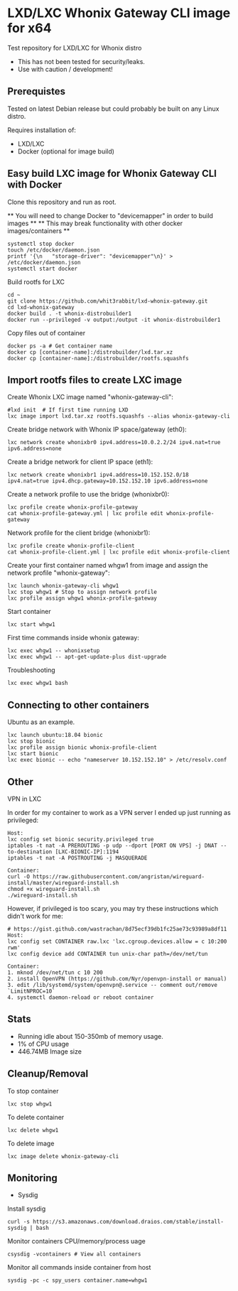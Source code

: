 # LXD/LXC Whonix Gateway CLI image for x64

Test repository for LXD/LXC for Whonix distro

* This has not been tested for security/leaks.
* Use with caution / development!

## Prerequistes

Tested on latest Debian release but could probably be built on any Linux distro.

Requires installation of:

* LXD/LXC
* Docker (optional for image build)

## Easy build LXC image for Whonix Gateway CLI with Docker

Clone this repository and run as root.

** You will need to change Docker to "devicemapper" in order to build images **
** This may break functionality with other docker images/containers **
```
systemctl stop docker
touch /etc/docker/daemon.json
printf '{\n   "storage-driver": "devicemapper"\n}' > /etc/docker/daemon.json
systemctl start docker
```
Build rootfs for LXC
```
cd ~
git clone https://github.com/whit3rabbit/lxd-whonix-gateway.git
cd lxd-whonix-gateway
docker build . -t whonix-distrobuilder1
docker run --privileged -v output:/output -it whonix-distrobuilder1
```
Copy files out of container
```
docker ps -a # Get container name
docker cp [container-name]:/distrobuilder/lxd.tar.xz
docker cp [container-name]:/distrobuilder/rootfs.squashfs
```

## Import rootfs files to create LXC image

Create Whonix LXC image named "whonix-gateway-cli":
```
#lxd init  # If first time running LXD
lxc image import lxd.tar.xz rootfs.squashfs --alias whonix-gateway-cli
```

Create bridge network with Whonix IP space/gateway (eth0):
```
lxc network create whonixbr0 ipv4.address=10.0.2.2/24 ipv4.nat=true ipv6.address=none
```

Create a bridge network for client IP space (eth1):
```
lxc network create whonixbr1 ipv4.address=10.152.152.0/18 ipv4.nat=true ipv4.dhcp.gateway=10.152.152.10 ipv6.address=none
```

Create a network profile to use the bridge (whonixbr0):
```
lxc profile create whonix-profile-gateway
cat whonix-profile-gateway.yml | lxc profile edit whonix-profile-gateway

```

Network profile for the client bridge (whonixbr1):
```
lxc profile create whonix-profile-client
cat whonix-profile-client.yml | lxc profile edit whonix-profile-client
```

Create your first container named whgw1 from image and assign the network profile "whonix-gateway":
```
lxc launch whonix-gateway-cli whgw1
lxc stop whgw1 # Stop to assign network profile
lxc profile assign whgw1 whonix-profile-gateway
```
Start container
```
lxc start whgw1
```
First time commands inside whonix gateway:
```
lxc exec whgw1 -- whonixsetup
lxc exec whgw1 -- apt-get-update-plus dist-upgrade
```
Troubleshooting
```
lxc exec whgw1 bash
```

## Connecting to other containers

Ubuntu as an example.
```
lxc launch ubuntu:18.04 bionic
lxc stop bionic
lxc profile assign bionic whonix-profile-client
lxc start bionic
lxc exec bionic -- echo "nameserver 10.152.152.10" > /etc/resolv.conf
```

## Other

VPN in LXC

In order for my container to work as a VPN server I ended up just running as privileged:
```
Host:
lxc config set bionic security.privileged true
iptables -t nat -A PREROUTING -p udp --dport [PORT ON VPS] -j DNAT --to-destination [LXC-BIONIC-IP]:1194
iptables -t nat -A POSTROUTING -j MASQUERADE

Container:
curl -O https://raw.githubusercontent.com/angristan/wireguard-install/master/wireguard-install.sh
chmod +x wireguard-install.sh
./wireguard-install.sh
```

However, if privileged is too scary, you may try these instructions which didn't work for me:
```
# https://gist.github.com/wastrachan/8d75ecf39db1fc25ae73c93989a8df11
Host:
lxc config set CONTAINER raw.lxc 'lxc.cgroup.devices.allow = c 10:200 rwm'
lxc config device add CONTAINER tun unix-char path=/dev/net/tun

Container:
1. mknod /dev/net/tun c 10 200
2. install OpenVPN (https://github.com/Nyr/openvpn-install or manual)
3. edit /lib/systemd/system/openvpn@.service -- comment out/remove `LimitNPROC=10`
4. systemctl daemon-reload or reboot container
```

## Stats

* Running idle about 150-350mb of memory usage.
* 1% of CPU usage
* 446.74MB Image size


## Cleanup/Removal

To stop container
```
lxc stop whgw1
```
To delete container
```
lxc delete whgw1
```
To delete image
```
lxc image delete whonix-gateway-cli
```

## Monitoring

* Sysdig

Install sysdig 
```
curl -s https://s3.amazonaws.com/download.draios.com/stable/install-sysdig | bash
```
Monitor containers CPU/memory/process uage
```
csysdig -vcontainers # View all containers
```
Monitor all commands inside container from host
```
sysdig -pc -c spy_users container.name=whgw1
```
